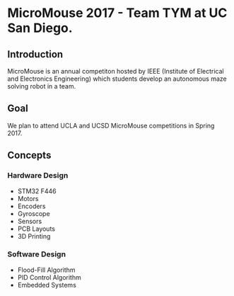 # MicroMouse 2017 - Team TYM at UC San Diego.
## Introduction
MicroMouse is an annual competiton hosted by IEEE (Institute of Electrical and Electronics Engineering) which students develop an autonomous maze solving robot in a team.
## Goal
We plan to attend UCLA and UCSD MicroMouse competitions in Spring 2017. 
## Concepts
### Hardware Design
- STM32 F446
- Motors
- Encoders
- Gyroscope
- Sensors
- PCB Layouts
- 3D Printing
### Software Design
- Flood-Fill Algorithm
- PID Control Algorithm
- Embedded Systems
